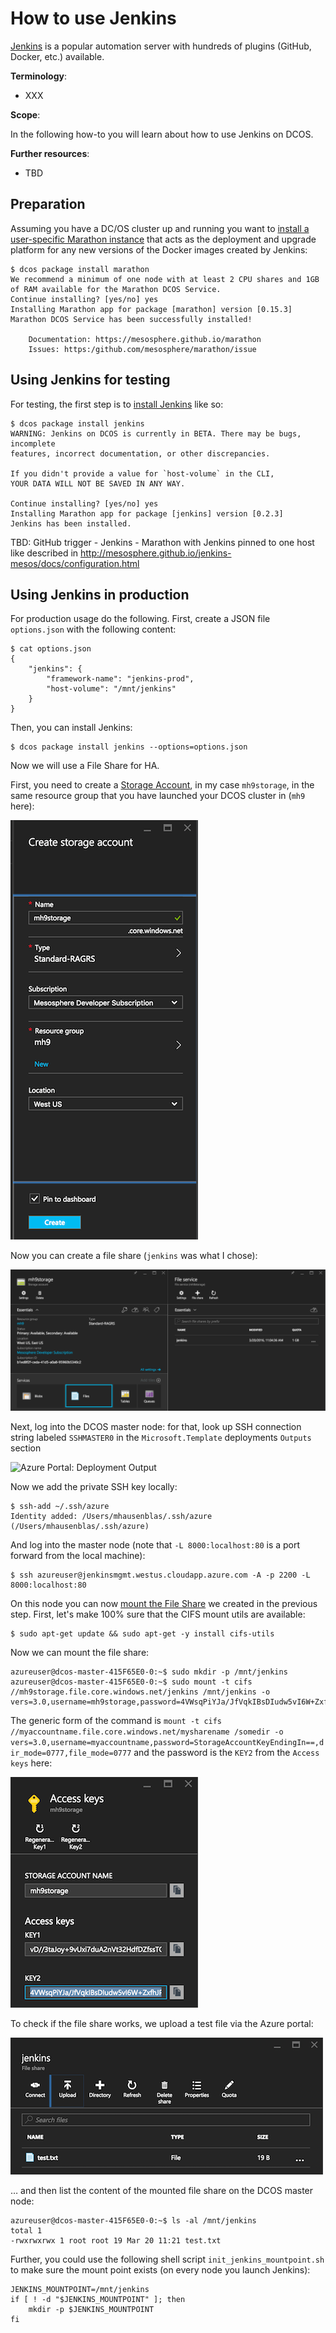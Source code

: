 # How to use Jenkins

[Jenkins](https://jenkins-ci.org/) is a popular automation server with hundreds of plugins (GitHub, Docker, etc.) available.

**Terminology**:

- XXX

**Scope**:

In the following how-to you will learn about how to use Jenkins on DCOS.

**Further resources**:

- TBD

## Preparation

Assuming you have a DC/OS cluster up and running you want to [install a user-specific Marathon instance](https://docs.mesosphere.com/manage-service/marathon/) that acts as the deployment and upgrade platform for any new versions of the Docker images created by Jenkins:

    $ dcos package install marathon
    We recommend a minimum of one node with at least 2 CPU shares and 1GB of RAM available for the Marathon DCOS Service.
    Continue installing? [yes/no] yes
    Installing Marathon app for package [marathon] version [0.15.3]
    Marathon DCOS Service has been successfully installed!

    	Documentation: https://mesosphere.github.io/marathon
    	Issues: https:/github.com/mesosphere/marathon/issue


## Using Jenkins for testing

For testing, the first step is to [install Jenkins](https://docs.mesosphere.com/manage-service/jenkins/) like so:

    $ dcos package install jenkins
    WARNING: Jenkins on DCOS is currently in BETA. There may be bugs, incomplete
    features, incorrect documentation, or other discrepancies.
    
    If you didn't provide a value for `host-volume` in the CLI,
    YOUR DATA WILL NOT BE SAVED IN ANY WAY.
    
    Continue installing? [yes/no] yes
    Installing Marathon app for package [jenkins] version [0.2.3]
    Jenkins has been installed.

TBD: GitHub trigger - Jenkins - Marathon with Jenkins pinned to one host like described in http://mesosphere.github.io/jenkins-mesos/docs/configuration.html

## Using Jenkins in production

For production usage do the following. First, create a JSON file `options.json` with the following content:

    $ cat options.json
    {
        "jenkins": {
            "framework-name": "jenkins-prod",
            "host-volume": "/mnt/jenkins"
        }
    }

Then, you can install Jenkins:

    $ dcos package install jenkins --options=options.json


Now we will use a File Share for HA.

First, you need to create a [Storage Account](https://portal.azure.com/#create/Microsoft.StorageAccount-ARM), in my case `mh9storage`, in the same resource group that you have launched your DCOS cluster in (`mh9` here):

![Azure Portal: Storage Account](img/azure-portal-storage.png)

Now you can create a file share (`jenkins` was what I chose):

![Azure Portal: File Service](img/azure-portal-storage-fileshare.png)

Next, log into the DCOS master node: for that, look up SSH connection string labeled `SSHMASTER0` in the `Microsoft.Template` deployments `Outputs` section 

![Azure Portal: Deployment Output](azure-portal-deployment-output.png)

Now we add the private SSH key locally:

    $ ssh-add ~/.ssh/azure
    Identity added: /Users/mhausenblas/.ssh/azure (/Users/mhausenblas/.ssh/azure)

And log into the master node (note that `-L 8000:localhost:80` is a port forward from the local machine):

    $ ssh azureuser@jenkinsmgmt.westus.cloudapp.azure.com -A -p 2200 -L 8000:localhost:80

On this node you can now [mount the File Share](https://azure.microsoft.com/en-us/documentation/articles/storage-how-to-use-files-linux/) we created in the previous step. First, let's make 100% sure that the CIFS mount utils are available:

    $ sudo apt-get update && sudo apt-get -y install cifs-utils

Now we can mount the file share:

    azureuser@dcos-master-415F65E0-0:~$ sudo mkdir -p /mnt/jenkins
    azureuser@dcos-master-415F65E0-0:~$ sudo mount -t cifs //mh9storage.file.core.windows.net/jenkins /mnt/jenkins -o vers=3.0,username=mh9storage,password=4VWsqPiYJa/JfVqkIBsDIudw5vI6W+ZxfhJPjg9C1rYi9d/dnUjAz0h8N2oc/gxyoIBmrxNCb4O6bCoiXK+DLA==,dir_mode=0777,file_mode=0777

The generic form of the command is `mount -t cifs //myaccountname.file.core.windows.net/mysharename /somedir -o vers=3.0,username=myaccountname,password=StorageAccountKeyEndingIn==,dir_mode=0777,file_mode=0777` and the password is the `KEY2` from the `Access keys` here:

![Azure Portal: Storage Account Access Keys](img/azure-portal-storage-accesskeys.png)

To check if the file share works, we upload a test file via the Azure portal:

![Azure Portal: Storage File Upload](img/azure-portal-storage-fileupload.png)

… and then list the content of the mounted file share on the DCOS master node:

    azureuser@dcos-master-415F65E0-0:~$ ls -al /mnt/jenkins
    total 1
    -rwxrwxrwx 1 root root 19 Mar 20 11:21 test.txt

Further, you could use the following shell script `init_jenkins_mountpoint.sh` to make sure the mount point exists (on every node you launch Jenkins):

    JENKINS_MOUNTPOINT=/mnt/jenkins
    if [ ! -d "$JENKINS_MOUNTPOINT" ]; then
        mkdir -p $JENKINS_MOUNTPOINT
    fi
